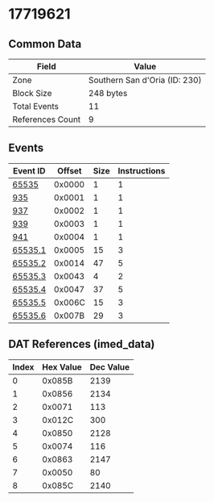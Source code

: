 # 17719621

## Common Data

| Field            | Value                         |
|------------------|-------------------------------|
| Zone             | Southern San d'Oria (ID: 230) |
| Block Size       | 248 bytes                     |
| Total Events     | 11                            |
| References Count | 9                             |

## Events

| Event ID                | Offset   |   Size |   Instructions |
|-------------------------|----------|--------|----------------|
| [65535](./65535.md)     | 0x0000   |      1 |              1 |
| [935](./935.md)         | 0x0001   |      1 |              1 |
| [937](./937.md)         | 0x0002   |      1 |              1 |
| [939](./939.md)         | 0x0003   |      1 |              1 |
| [941](./941.md)         | 0x0004   |      1 |              1 |
| [65535.1](./65535.1.md) | 0x0005   |     15 |              3 |
| [65535.2](./65535.2.md) | 0x0014   |     47 |              5 |
| [65535.3](./65535.3.md) | 0x0043   |      4 |              2 |
| [65535.4](./65535.4.md) | 0x0047   |     37 |              5 |
| [65535.5](./65535.5.md) | 0x006C   |     15 |              3 |
| [65535.6](./65535.6.md) | 0x007B   |     29 |              3 |

## DAT References (imed_data)

|   Index | Hex Value   |   Dec Value |
|---------|-------------|-------------|
|       0 | 0x085B      |        2139 |
|       1 | 0x0856      |        2134 |
|       2 | 0x0071      |         113 |
|       3 | 0x012C      |         300 |
|       4 | 0x0850      |        2128 |
|       5 | 0x0074      |         116 |
|       6 | 0x0863      |        2147 |
|       7 | 0x0050      |          80 |
|       8 | 0x085C      |        2140 |
